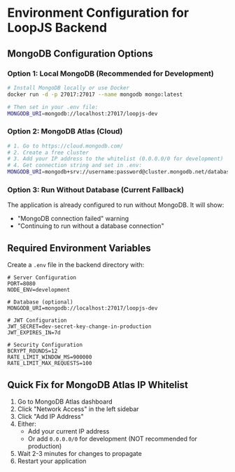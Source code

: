 # Environment Configuration for LoopJS Backend

## MongoDB Configuration Options

### Option 1: Local MongoDB (Recommended for Development)
```bash
# Install MongoDB locally or use Docker
docker run -d -p 27017:27017 --name mongodb mongo:latest

# Then set in your .env file:
MONGODB_URI=mongodb://localhost:27017/loopjs-dev
```

### Option 2: MongoDB Atlas (Cloud)
```bash
# 1. Go to https://cloud.mongodb.com/
# 2. Create a free cluster
# 3. Add your IP address to the whitelist (0.0.0.0/0 for development)
# 4. Get connection string and set in .env:
MONGODB_URI=mongodb+srv://username:password@cluster.mongodb.net/database?retryWrites=true&w=majority
```

### Option 3: Run Without Database (Current Fallback)
The application is already configured to run without MongoDB. It will show:
- "MongoDB connection failed" warning
- "Continuing to run without a database connection"

## Required Environment Variables

Create a `.env` file in the backend directory with:

```env
# Server Configuration
PORT=8080
NODE_ENV=development

# Database (optional)
MONGODB_URI=mongodb://localhost:27017/loopjs-dev

# JWT Configuration
JWT_SECRET=dev-secret-key-change-in-production
JWT_EXPIRES_IN=7d

# Security Configuration
BCRYPT_ROUNDS=12
RATE_LIMIT_WINDOW_MS=900000
RATE_LIMIT_MAX_REQUESTS=100
```

## Quick Fix for MongoDB Atlas IP Whitelist

1. Go to MongoDB Atlas dashboard
2. Click "Network Access" in the left sidebar
3. Click "Add IP Address"
4. Either:
   - Add your current IP address
   - Or add `0.0.0.0/0` for development (NOT recommended for production)
5. Wait 2-3 minutes for changes to propagate
6. Restart your application

